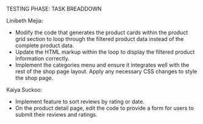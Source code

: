 TESTING PHASE: TASK BREADDOWN 

Linibeth Mejia:
- Modify the code that generates the product cards within the product grid section to loop through the filtered product data instead 
of the complete product data.
- Update the HTML markup within the loop to display the filtered product information correctly.
- Implement the categories menu and ensure it integrates well with the rest of the shop page layout. Apply any necessary CSS changes to
style the shop page.

Kaiya Suckoo:
- Implement feature to sort reviews by rating or date.
- On the product detail page, edit the code to provide a form for users to submit their reviews and ratings.
